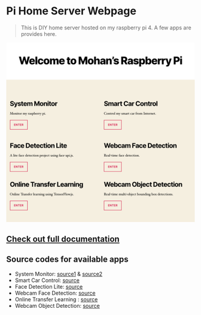 # Pi Home Server Webpage
> This is DIY home server hosted on my raspberry pi 4. A few apps are provides here.

![Front Page](docs/images/web-page.png)

## [Check out full documentation](./docs)

## Source codes for available apps
- System Monitor: [source1](./html/monitor.php) & [source2](./html/monitor_history.php)
- Smart Car Control: [source](https://github.com/mohanliu/raspberry-pi-car-module)
- Face Detection Lite: [source](https://github.com/mohanliu/face_detection_lite)
- Webcam Face Detection: [source](./face_detection_demo)
- Online Transfer Learning : [source](./html/transferlearning.php)
- Webcam Object Detection: [source](./html/object-detection.php)

